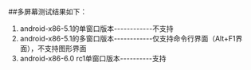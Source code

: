 ##多屏幕测试结果如下：

1. android-x86-5.1的单窗口版本------------不支持
2. android-x86-5.1的多窗口版本------------仅支持命令行界面（Alt+F1界面），不支持图形界面
3. android-x86-6.0 rc1单窗口版本----------支持
